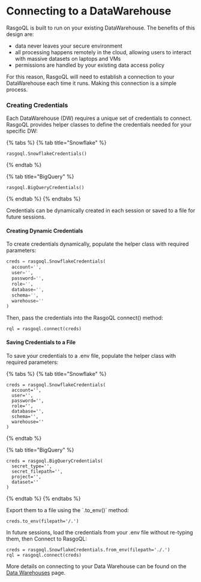 # Connecting to a DataWarehouse

RasgoQL is built to run on your existing DataWarehouse. The benefits of this design are:

* data never leaves your secure environment
* all processing happens remotely in the cloud, allowing users to interact with massive datasets on laptops and VMs
* permissions are handled by your existing data access policy

For this reason, RasgoQL will need to establish a connection to your DataWarehouse each time it runs. Making this connection is a simple process.

### Creating Credentials

Each DataWarehouse (DW) requires a unique set of credentials to connect. RasgoQL provides helper classes to define the credentials needed for your specific DW:

{% tabs %}
{% tab title="Snowflake" %}
```
rasgoql.SnowflakeCredentials()
```
{% endtab %}

{% tab title="BigQuery" %}
```
rasgoql.BigQueryCredentials()
```
{% endtab %}
{% endtabs %}

Credentials can be dynamically created in each session or saved to a file for future sessions.

#### Creating Dynamic Credentials

To create credentials dynamically, populate the helper class with required parameters:

```python
creds = rasgoql.SnowflakeCredentials(
  account='',
  user='',
  password='',
  role='',
  database='',
  schema='',
  warehouse=''
)
```

Then, pass the credentials into the RasgoQL connect() method:

```
rql = rasgoql.connect(creds)
```

#### &#x20;Saving Credentials to a File

To save your credentials to a .env file, populate the helper class with required parameters:

{% tabs %}
{% tab title="Snowflake" %}
```
creds = rasgoql.SnowflakeCredentials(
  account='',
  user='',
  password='',
  role='',
  database='',
  schema='',
  warehouse=''
)
```
{% endtab %}

{% tab title="BigQuery" %}
```
creds = rasgoql.BigQueryCredentials(
  secret_type='',
  secret_filepath='',
  project='',
  dataset=''
)
```
{% endtab %}
{% endtabs %}

Export them to a file using the \`.to\_env()\` method:

```
creds.to_env(filepath='/.')
```

In future sessions, load the credentials from your .env file without re-typing them, then Connect to RasgoQL:

```
creds = rasgoql.SnowflakeCredentials.from_env(filepath='./.')
rql = rasgoql.connect(creds)
```

More details on connecting to your Data Warehouse can be found on the [Data Warehouses](../datawarehouses/) page.&#x20;
